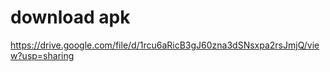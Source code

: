 
# download apk
https://drive.google.com/file/d/1rcu6aRicB3gJ60zna3dSNsxpa2rsJmjQ/view?usp=sharing

 
 
